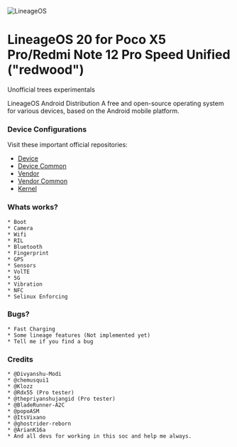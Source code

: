 ![LineageOS](https://i.blogs.es/86a836/img_20230206_112113_788/1366_2000.jpeg)

LineageOS 20 for Poco X5 Pro/Redmi Note 12 Pro Speed Unified ("redwood")
===========

Unofficial trees experimentals

LineageOS Android Distribution A free and open-source operating system for various devices, based on the Android mobile platform.

### Device Configurations

Visit these important official repositories:

- [Device](https://github.com/lineage-redwood/android_device_xiaomi_redwood)
- [Device Common](https://github.com/lineage-redwood/android_device_xiaomi_sm7325-common)
- [Vendor](https://github.com/lineage-redwood/android_vendor_xiaomi_redwood)
- [Vendor Common](https://github.com/lineage-redwood/android_vendor_xiaomi_sm7325-common)
- [Kernel](https://github.com/lineage-redwood/android_kernel_xiaomi_sm7325)

### Whats works?

	* Boot
	* Camera
	* Wifi
	* RIL
	* Bluetooth
	* Fingerprint
	* GPS
	* Sensors
	* VolTE
	* 5G
	* Vibration
	* NFC
	* Selinux Enforcing

### Bugs?

	* Fast Charging
	* Some lineage features (Not implemented yet)
	* Tell me if you find a bug

### Credits

	* @Divyanshu-Modi
	* @chemusqui1
	* @Klozz
	* @Rdx55 (Pro tester)
	* @thepriyanshujangid (Pro tester)
	* @BladeRunner-A2C
	* @popoASM
	* @ItsVixano
	* @ghostrider-reborn
	* @ArianK16a
	* And all devs for working in this soc and help me always.
